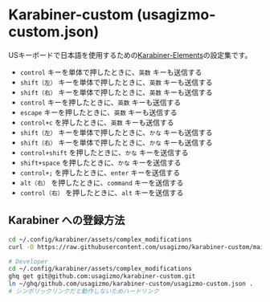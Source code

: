 # Karabiner-custom (usagizmo-custom.json)

USキーボードで日本語を使用するための[Karabiner-Elements](https://karabiner-elements.pqrs.org/)の設定集です。

- `control` キーを単体で押したときに、`英数` キーも送信する
- `shift（左）` キーを単体で押したときに、`英数` キーも送信する
- `shift（右）` キーを単体で押したときに、`英数` キーも送信する
- `control` キーを押したときに、`英数` キーも送信する
- `escape` キーを押したときに、`英数` キーも送信する
- `control+c` を押したときに、`英数` キーも送信する
- `shift（左）` キーを単体で押したときに、`かな` キーも送信する
- `shift（右）` キーを単体で押したときに、`かな` キーも送信する
- `control+shift` を押したときに、`かな` キーを送信する
- `shift+space` を押したときに、`かな` キーを送信する
- `control+;` を押したときに、`enter` キーを送信する
- `alt（右）` を押したときに、`command` キーを送信する
- `control（右）` を押したときに、`alt` キーを送信する

## Karabiner への登録方法

```bash
cd ~/.config/karabiner/assets/complex_modifications
curl -O https://raw.githubusercontent.com/usagizmo/karabiner-custom/main/usagizmo-custom.json

# Developer
cd ~/.config/karabiner/assets/complex_modifications
ghq get git@github.com:usagizmo/karabiner-custom.git
ln ~/ghq/github.com/usagizmo/karabiner-custom/usagizmo-custom.json .
# シンボリックリンクだと動作しないためハードリンク
```
